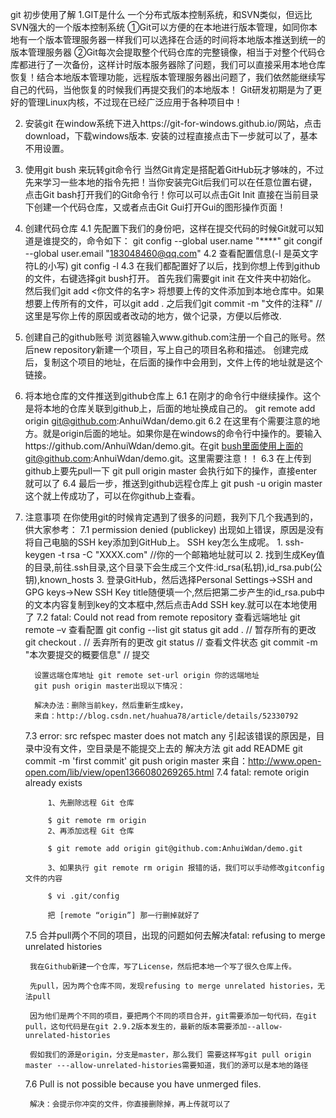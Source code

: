 git 初步使用了解
1.GIT是什么
    一个分布式版本控制系统，和SVN类似，但远比SVN强大的一个版本控制系统 ①Git可以方便的在本地进行版本管理，如同你本地有一个版本管理服务器一样我们可以选择在合适的时间将本地版本推送到统一的版本管理服务器 ②Git每次会提取整个代码仓库的完整镜像，相当于对整个代码仓库都进行了一次备份，这样计时版本服务器除了问题，我们可以直接采用本地仓库恢复！结合本地版本管理功能，远程版本管理服务器出问题了，我们依然能继续写自己的代码，当他恢复的时候我们再提交我们的本地版本！ Git研发初期是为了更好的管理Linux内核，不过现在已经广泛应用于各种项目中！

2. 安装git
    在window系统下进入https://git-for-windows.github.io/网站，点击download，下载windows版本.
    安装的过程直接点击下一步就可以了，基本不用设置。

3. 使用git bush 来玩转git命令行
    当然Git肯定是搭配着GitHub玩才够味的，不过先来学习一些本地的指令先把！当你安装完Git后我们可以在任意位置右键，点击Git bash打开我们的Git命令行！你可以可以点击Git Init 直接在当前目录下创建一个代码仓库，又或者点击Git Gui打开Gui的图形操作页面！

4. 创建代码仓库
    4.1 先配置下我们的身份吧，这样在提交代码的时候Git就可以知道是谁提交的，命令如下：
        git config --global user.name "****"
        git congif --global user.email "183048460@qq.com"
    4.2 查看配置信息(-l 是英文字符L的小写)
        git config -l
    4.3 在我们都配置好了以后，找到你想上传到github的文件，右键选择git bush打开。
        首先我们需要git init 在文件夹中初始化。
        然后我们git add <你文件的名字>  将想要上传的文件添加到本地仓库中。如果想要上传所有的文件，可以git add .
        之后我们git commit -m "文件的注释" //这里是写你上传的原因或者改动的地方，做个记录，方便以后修改.

5. 创建自己的github账号
    浏览器输入www.github.com注册一个自己的账号。然后new repository新建一个项目，写上自己的项目名称和描述。
    创建完成后，复制这个项目的地址，在后面的操作中会用到，文件上传的地址就是这个链接。

6. 将本地仓库的文件推送到github仓库上
    6.1 在刚才的命令行中继续操作。这个是将本地的仓库关联到github上，后面的地址换成自己的。
        git remote add origin git@github.com:AnhuiWdan/demo.git
    6.2 在这里有个需要注意的地方。就是origin后面的地址。如果你是在windows的命令行中操作的。要输入https://github.com/AnhuiWdan/demo.git。在git bush里面使用上面的git@github.com:AnhuiWdan/demo.git。这里需要注意！！
    6.3 在上传到github上要先pull一下
        git pull origin master
        会执行如下的操作，直接enter就可以了
    6.4 最后一步，推送到github远程仓库上
        git push -u origin master
        这个就上传成功了，可以在你github上查看。

7. 注意事项
    在你使用git的时候肯定遇到了很多的问题，我列下几个我遇到的，供大家参考：
    7.1 permission denied (publickey)
        出现如上错误，原因是没有将自己电脑的SSH key添加到GitHub上。
        SSH key怎么生成呢。
            1. ssh-keygen -t rsa -C "XXXX.com" //你的一个邮箱地址就可以
            2. 找到生成Key值的目录,前往.ssh目录,这个目录下会生成三个文件:id_rsa(私钥),id_rsa.pub(公钥),known_hosts
            3. 登录GitHub，然后选择Personal Settings->SSH and GPG keys->New SSH Key
               title随便填一个,然后把第二步产生的id_rsa.pub中的文本内容复制到key的文本框中,然后点击Add SSH key.就可以在本地使用了
    7.2 fatal: Could not read from remote repository
        查看远端地址 git remote –v
        查看配置 git config --list
        git status
        git add .  // 暂存所有的更改
         git checkout . // 丢弃所有的更改
         git status // 查看文件状态
         git commit -m "本次要提交的概要信息" // 提交

         设置远端仓库地址 git remote set-url origin 你的远端地址
         git push origin master出现以下情况：

         解决办法：删除当前key，然后重新生成key，
         来自：http://blog.csdn.net/huahua78/article/details/52330792
    7.3 error: src refspec master does not match any
        引起该错误的原因是，目录中没有文件，空目录是不能提交上去的
        解决方法
            git add README
            git commit -m 'first commit'
            git push origin master
        来自：http://www.open-open.com/lib/view/open1366080269265.html
    7.4 fatal: remote origin already exists

            1、先删除远程 Git 仓库

            $ git remote rm origin
            2、再添加远程 Git 仓库

            $ git remote add origin git@github.com:AnhuiWdan/demo.git

            3、如果执行 git remote rm origin 报错的话，我们可以手动修改gitconfig文件的内容

            $ vi .git/config

            把 [remote “origin”] 那一行删掉就好了

    7.5 合并pull两个不同的项目，出现的问题如何去解决fatal: refusing to merge unrelated histories

        我在Github新建一个仓库，写了License，然后把本地一个写了很久仓库上传。

        先pull，因为两个仓库不同，发现refusing to merge unrelated histories，无法pull

        因为他们是两个不同的项目，要把两个不同的项目合并，git需要添加一句代码，在git pull，这句代码是在git 2.9.2版本发生的，最新的版本需要添加--allow-unrelated-histories

        假如我们的源是origin，分支是master，那么我们 需要这样写git pull origin master ---allow-unrelated-histories需要知道，我们的源可以是本地的路径

    7.6 Pull is not possible because you have unmerged files.

        解决：会提示你冲突的文件，你直接删除掉，再上传就可以了

